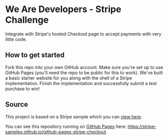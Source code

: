 # We Are Developers - Stripe Challenge

Integrate with Stripe's hosted Checkout page to accept payments with very little code.

## How to get started

Fork this repo into your own GitHub account. Make sure you're set up to use GitHub Pages (you'll need the repo to be public for this to work). We've built a basic starter website for you along with the shell of a Stripe implementation. Finish the implementation and successfully submit a test purchase to win!

## Source

This project is based on a Stripe sample which you can [view here](https://github.com/stripe-samples/github-pages-stripe-checkout).

You can see this repository running on [GitHub Pages](https://pages.github.com/) here: https://stripe-samples.github.io/github-pages-stripe-checkout
